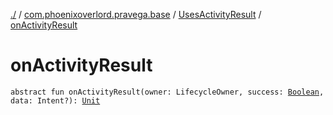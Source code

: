 [./](../../index.md) / [com.phoenixoverlord.pravega.base](../index.md) / [UsesActivityResult](index.md) / [onActivityResult](./on-activity-result.md)

# onActivityResult

`abstract fun onActivityResult(owner: LifecycleOwner, success: `[`Boolean`](https://kotlinlang.org/api/latest/jvm/stdlib/kotlin/-boolean/index.html)`, data: Intent?): `[`Unit`](https://kotlinlang.org/api/latest/jvm/stdlib/kotlin/-unit/index.html)